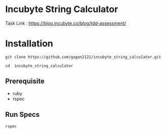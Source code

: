 # Incubyte String Calculator

Task Link : https://blog.incubyte.co/blog/tdd-assessment/

# Installation

```
git clone https://github.com/gagan2121/incubyte_string_calculator.git

cd  incubyte_string_calculator
```

## Prerequisite
  - ruby
  - rspec

## Run Specs
```
rspec
```
